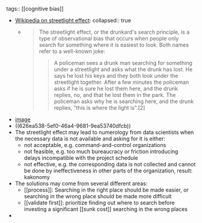 tags:: [[cognitive bias]]

- [Wikipedia on streetlight effect](https://en.wikipedia.org/wiki/Streetlight_effect):
  collapsed:: true
	- > The streetlight effect, or the drunkard's search principle, is a type of observational bias that occurs when people only search for something where it is easiest to look. Both names refer to a well-known joke:
	  > > A policeman sees a drunk man searching for something under a streetlight and asks what the drunk has lost. He says he lost his keys and they both look under the streetlight together. After a few minutes the policeman asks if he is sure he lost them here, and the drunk replies, no, and that he lost them in the park. The policeman asks why he is searching here, and the drunk replies, "this is where the light is".[2]
- [image](https://sketchplanations.com/looking-under-the-lamppost)
- ((626ea538-5ef0-46a4-9681-9ea53740dfcb))
- The streetlight effect may lead to numerology from data scientists when the necessary data is not available and asking for it is either:
  * not acceptable, e.g. command-and-control organizations
  * not feasible, e.g. too much bureaucracy or friction introducing delays incompatible with the project schedule
  * not effective, e.g. the corresponding data is not collected and cannot be done by ineffectiveness in other parts of the organization, result: kakonomy
- The solutions may come from several different areas:
	- [[process]]: Searching in the right place should be made easier, or searching in the wrong place should be made more difficult
	- [[validate first]]: prioritize finding out where to search before investing a significant [[sunk cost]] searching in the wrong places
-